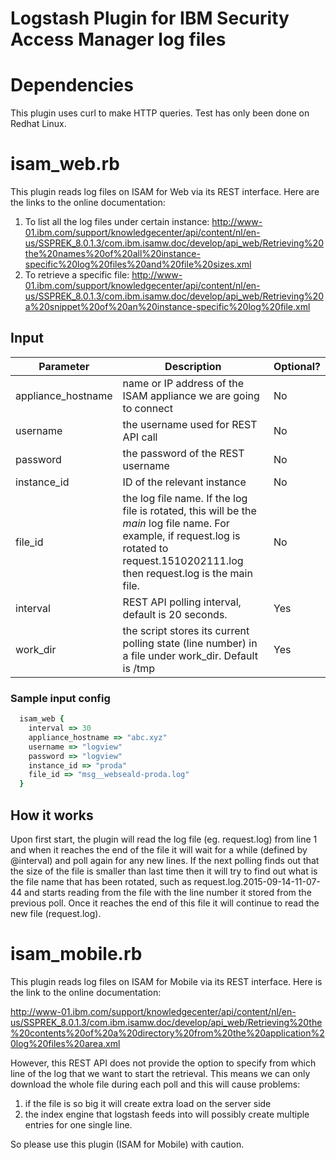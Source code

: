 # Logstash Plugin for IBM Security Access Manager log files

# Dependencies

This plugin uses curl to make HTTP queries. Test has only been done on Redhat Linux.  

# isam_web.rb

This plugin reads log files on ISAM for Web via its REST interface.  Here are the links to the online documentation:

1. To list all the log files under certain instance: 
  http://www-01.ibm.com/support/knowledgecenter/api/content/nl/en-us/SSPREK_8.0.1.3/com.ibm.isamw.doc/develop/api_web/Retrieving%20the%20names%20of%20all%20instance-specific%20log%20files%20and%20file%20sizes.xml
2. To retrieve a specific file:
  http://www-01.ibm.com/support/knowledgecenter/api/content/nl/en-us/SSPREK_8.0.1.3/com.ibm.isamw.doc/develop/api_web/Retrieving%20a%20snippet%20of%20an%20instance-specific%20log%20file.xml

## Input

| Parameter          | Description                                                                                                                                                                                 |Optional?
|--------------------|---------------------------------------------------------------------------------------------------------------------------------------------------------------------------------------------|---------
| appliance_hostname | name or IP address of the ISAM appliance we are going to connect                                                                                                                            |No
| username           | the username used for REST API call                                                                                                                                                         |No
| password           | the password of the REST username                                                                                                                                                           |No
| instance_id        | ID of the relevant instance                                                                                                                                                                 |No
| file_id            | the log file name.  If the log file is rotated, this will be the *main* log file name.  For example, if request.log is rotated to request.1510202111.log then request.log is the main file. |No
| interval           | REST API polling interval, default is 20 seconds.                                                                                                                                           |Yes
| work_dir           | the script stores its current polling state (line number) in a file under work_dir. Default is /tmp                                                                                         |Yes

### Sample input config
``` ruby
  isam_web {
    interval => 30
    appliance_hostname => "abc.xyz"
    username => "logview"
    password => "logview"
    instance_id => "proda"
    file_id => "msg__webseald-proda.log"
  }
```
## How it works
Upon first start, the plugin will read the log file (eg. request.log) from line 1 and when it reaches the end of the file it will wait for a while (defined by @interval) and poll again for any new lines.  If the next polling finds out that the size of the file is smaller than last time then it will try to find out what is the file name that has been rotated, such as request.log.2015-09-14-11-07-44 and starts reading from the file with the line number it stored from the previous poll.  Once it reaches the end of this file it will continue to read the new file (request.log).

# isam_mobile.rb

This plugin reads log files on ISAM for Mobile via its REST interface.  Here is the link to the online documentation:

  http://www-01.ibm.com/support/knowledgecenter/api/content/nl/en-us/SSPREK_8.0.1.3/com.ibm.isamw.doc/develop/api_web/Retrieving%20the%20contents%20of%20a%20directory%20from%20the%20application%20log%20files%20area.xml

However, this REST API does not provide the option to specify from which line of the log that we want to start the retrieval. This means we can only download the whole file during each poll and this will cause problems:

1. if the file is so big it will create extra load on the server side
2. the index engine that logstash feeds into will possibly create multiple entries for one single line.

So please use this plugin (ISAM for Mobile) with caution.
